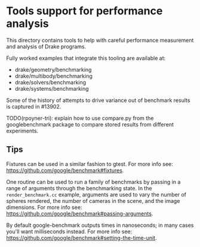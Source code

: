 # Tools support for performance analysis

This directory contains tools to help with careful performance measurement and
analysis of Drake programs.

Fully worked examples that integrate this tooling are available at:
- drake/geometry/benchmarking
- drake/multibody/benchmarking
- drake/solvers/benchmarking
- drake/systems/benchmarking

Some of the history of attempts to drive variance out of benchmark results is
captured in #13902.

TODO(rpoyner-tri): explain how to use compare.py from the googlebenchmark
package to compare stored results from different experiments.

## Tips

Fixtures can be used in a similar fashion to gtest. For more info see:
https://github.com/google/benchmark#fixtures.

One routine can be used to run a family of benchmarks by passing in a range of
arguments through the benchmarking state. In the `render_benchmark.cc` example,
arguments are used to vary the number of spheres rendered, the number of cameras
in the scene, and the image dimensions. For more info see:
https://github.com/google/benchmark#passing-arguments.

By default google-benchmark outputs times in nanoseconds; in many cases you'll
want milliseconds instead. For more info see:
https://github.com/google/benchmark#setting-the-time-unit.

